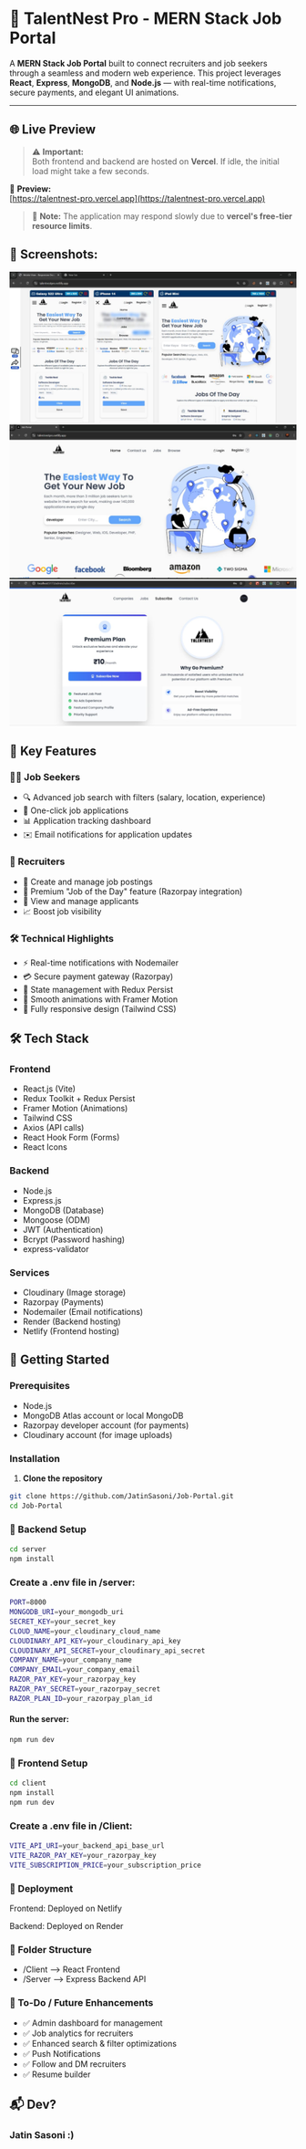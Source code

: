 # 💼 TalentNest Pro - MERN Stack Job Portal

A **MERN Stack Job Portal** built to connect recruiters and job seekers through a seamless and modern web experience. This project leverages **React**, **Express**, **MongoDB**, and **Node.js** — with real-time notifications, secure payments, and elegant UI animations.

---

## 🌐 Live Preview

> ⚠️ **Important:**  
> Both frontend and backend are hosted on **Vercel**. If idle, the initial load might take a few seconds.

🔗 **Preview:**  
[https://talentnest-pro.vercel.app](https://talentnest-pro.vercel.app)

> 🐢 **Note:** The application may respond slowly due to **vercel's free-tier resource limits**.

## 📸 Screenshots:

![Portal-preview](./screenshots/portal1.jpg)
![Portal-preview](./screenshots/portal2.jpg)
![Portal-preview](./screenshots/portal3.jpg)

## 🚀 Key Features

### 👨‍💻 Job Seekers

- 🔍 Advanced job search with filters (salary, location, experience)
- 📄 One-click job applications
- 📊 Application tracking dashboard
- ✉️ Email notifications for application updates

### 👔 Recruiters

- 📢 Create and manage job postings
- 💎 Premium "Job of the Day" feature (Razorpay integration)
- 👥 View and manage applicants
- 📈 Boost job visibility

### 🛠️ Technical Highlights

- ⚡ Real-time notifications with Nodemailer
- 💳 Secure payment gateway (Razorpay)
- 🧊 State management with Redux Persist
- 🎨 Smooth animations with Framer Motion
- 📱 Fully responsive design (Tailwind CSS)

## 🛠️ Tech Stack

### Frontend

- React.js (Vite)
- Redux Toolkit + Redux Persist
- Framer Motion (Animations)
- Tailwind CSS
- Axios (API calls)
- React Hook Form (Forms)
- React Icons

### Backend

- Node.js
- Express.js
- MongoDB (Database)
- Mongoose (ODM)
- JWT (Authentication)
- Bcrypt (Password hashing)
- express-validator

### Services

- Cloudinary (Image storage)
- Razorpay (Payments)
- Nodemailer (Email notifications)
- Render (Backend hosting)
- Netlify (Frontend hosting)

## 🚀 Getting Started

### Prerequisites

- Node.js
- MongoDB Atlas account or local MongoDB
- Razorpay developer account (for payments)
- Cloudinary account (for image uploads)

### Installation

1. **Clone the repository**

```bash
git clone https://github.com/JatinSasoni/Job-Portal.git
cd Job-Portal
```

### 🔧 Backend Setup

```bash
cd server
npm install
```

### Create a .env file in /server:

```bash
PORT=8000
MONGODB_URI=your_mongodb_uri
SECRET_KEY=your_secret_key
CLOUD_NAME=your_cloudinary_cloud_name
CLOUDINARY_API_KEY=your_cloudinary_api_key
CLOUDINARY_API_SECRET=your_cloudinary_api_secret
COMPANY_NAME=your_company_name
COMPANY_EMAIL=your_company_email
RAZOR_PAY_KEY=your_razorpay_key
RAZOR_PAY_SECRET=your_razorpay_secret
RAZOR_PLAN_ID=your_razorpay_plan_id
```

#### Run the server:

```bash
npm run dev
```

### 🎨 Frontend Setup

```bash
cd client
npm install
npm run dev
```

### Create a .env file in /Client:

```bash
VITE_API_URI=your_backend_api_base_url
VITE_RAZOR_PAY_KEY=your_razorpay_key
VITE_SUBSCRIPTION_PRICE=your_subscription_price
```

### 🚀 Deployment

Frontend: Deployed on Netlify

Backend: Deployed on Render

### 🧩 Folder Structure

- /Client --> React Frontend
- /Server --> Express Backend API

### 🔮 To-Do / Future Enhancements

- ✅ Admin dashboard for management
- ✅ Job analytics for recruiters
- ✅ Enhanced search & filter optimizations
- ✅ Push Notifications
- ✅ Follow and DM recruiters
- ✅ Resume builder

## 📬 Dev?

### Jatin Sasoni :)
